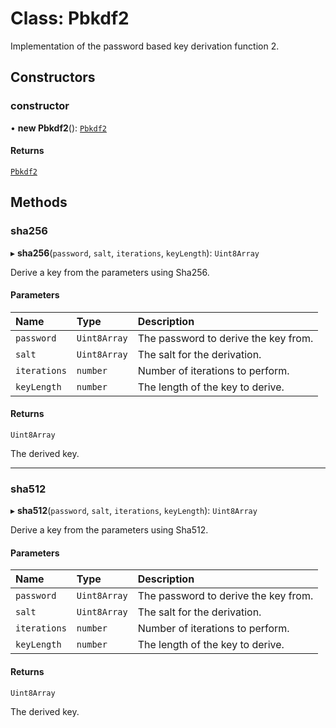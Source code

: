# Class: Pbkdf2

Implementation of the password based key derivation function 2.

## Constructors

### constructor

• **new Pbkdf2**(): [`Pbkdf2`](Pbkdf2.md)

#### Returns

[`Pbkdf2`](Pbkdf2.md)

## Methods

### sha256

▸ **sha256**(`password`, `salt`, `iterations`, `keyLength`): `Uint8Array`

Derive a key from the parameters using Sha256.

#### Parameters

| Name | Type | Description |
| :------ | :------ | :------ |
| `password` | `Uint8Array` | The password to derive the key from. |
| `salt` | `Uint8Array` | The salt for the derivation. |
| `iterations` | `number` | Number of iterations to perform. |
| `keyLength` | `number` | The length of the key to derive. |

#### Returns

`Uint8Array`

The derived key.

___

### sha512

▸ **sha512**(`password`, `salt`, `iterations`, `keyLength`): `Uint8Array`

Derive a key from the parameters using Sha512.

#### Parameters

| Name | Type | Description |
| :------ | :------ | :------ |
| `password` | `Uint8Array` | The password to derive the key from. |
| `salt` | `Uint8Array` | The salt for the derivation. |
| `iterations` | `number` | Number of iterations to perform. |
| `keyLength` | `number` | The length of the key to derive. |

#### Returns

`Uint8Array`

The derived key.
